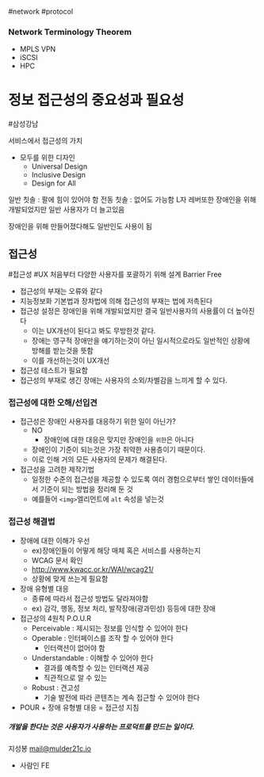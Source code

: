 #network #protocol
### Network Terminology Theorem
- MPLS VPN
- iSCSI
- HPC

# 정보 접근성의 중요성과 필요성
#삼성강남

서비스에서 접근성의 가치

- 모두를 위한 디자인
	- Universal Design
	- Inclusive Design
	- Design for All

일반 칫솔 : 팔에 힘이 있어야 함
전동 칫솔 : 없어도 가능함
	L자 레버또한 장애인을 위해 개발되었지만 일반 사용자가 더 늘고있음

장애인을 위해 만들어졌다해도 일반인도 사용이 됨
## 접근성
#접근성 #UX
	처음부터 다양한 사용자를 포괄하기 위해 설계
	Barrier Free
- 접근성의 부재는 오류와 같다
- 지능정보화 기본법과 장차법에 의해 접근성의 부재는 법에 저촉된다
- 접근성 설정은 장애인을 위해 개발되었지만 결국 일반사용자의 사용률이 더 높아진다
	- 이는 UX개선이 된다고 봐도 무방한것 같다.
	- 장애는 영구적 장애만을 얘기하는것이 아닌 일시적으로라도 일반적인 상황에 방해를 받는것을 뜻함
	- 이를 개선하는것이 UX개선
- 접근성 테스트가 필요함
- 접근성의 부재로 생긴 장애는 사용자의 소외/차별감을 느끼게 할 수 있다.

### 접근성에 대한 오해/선입견
- 접근성은 장애인 사용자를 대응하기 위한 일이 아닌가?
	- NO
		- 장애인에 대한 대응은 맞지만 장애인을 `위한`은 아니다
	- 장애인이 기준이 되는것은 가장 취약한 사용층이기 때문이다.
	- 이로 인해 거의 모든 사용자의 문제가 해결된다.
- 접근성을 고려한 제작기법
	- 일정한 수준의 접근성을 제공할 수 있도록 여러 경험으로부터 쌓인 데이터들에서 기준이 되는 방법을 정리해 둔 것
	- 예를들어 `<img>`엘리먼트에  `alt` 속성을 넣는것

### 접근성 해결법
- 장애에 대한 이해가 우선
	- ex)장애인들이 어떻게 해당 매체 혹은 서비스를 사용하는지
	- WCAG 문서 확인
	- http://www.kwacc.or.kr/WAI/wcag21/
	- 상황에 맞게 쓰는게 필요함
- 장애 유형별 대응
	- 종류에 따라서 접근성 방법도 달라져야함
	- ex) 감각, 행동, 정보 처리, 발작장애(광과민성) 등등에 대한 장애
- 접근성의 4원칙 P.O.U.R
	- Perceivable : 제시되는 정보를 인식할 수 있어야 한다
	- Operable : 인터페이스를 조작 할 수 있어야 한다
		- 인터랙션이 없어야 함
	- Understandable : 이해할 수 있어야 한다
		- 결과를 예측할 수 있는 인터랙션 제공
		- 직관적으로 알 수 있는
	- Robust : 견고성
		- 기술 발전에 따라 콘텐츠는 계속 접근할 수 있어야 한다
- POUR + 장애 유형별 대응 = 접근성 지침

##### 개발을 한다는 것은 사용자가 사용하는 프로덕트를 만드는 일이다.

지성봉  mail@mulder21c.io
- 사람인 FE
